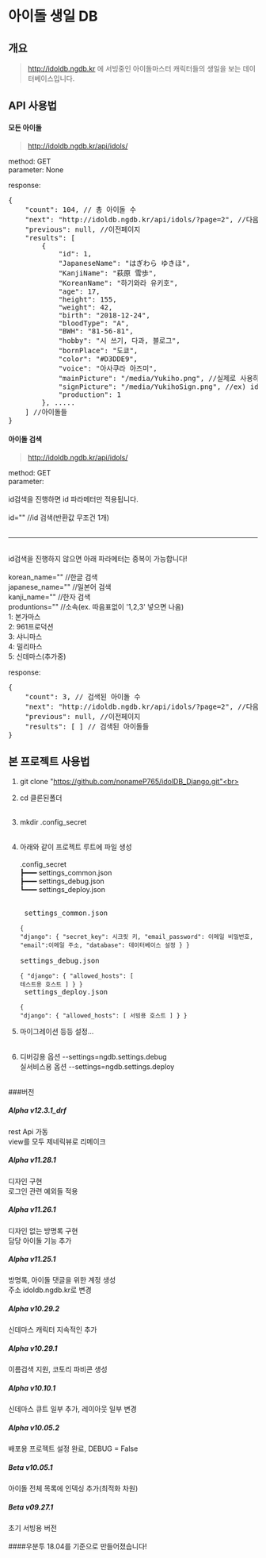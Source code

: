 # 아이돌 생일 DB

## 개요

> http://idoldb.ngdb.kr 에 서빙중인 아이돌마스터 캐릭터들의 생일을 보는 데이터베이스입니다.

## API 사용법

#### 모든 아이돌
>http://idoldb.ngdb.kr/api/idols/

method: GET<br>
parameter: None

response:
<pre>
{
    "count": 104, // 총 아이돌 수
    "next": "http://idoldb.ngdb.kr/api/idols/?page=2", //다음페이지
    "previous": null, //이전페이지
    "results": [
        {
            "id": 1,
            "JapaneseName": "はぎわら ゆきほ",
            "KanjiName": "萩原 雪歩",
            "KoreanName": "하기와라 유키호",
            "age": 17,
            "height": 155,
            "weight": 42,
            "birth": "2018-12-24",
            "bloodType": "A",
            "BWH": "81-56-81",
            "hobby": "시 쓰기, 다과, 블로그",
            "bornPlace": "도쿄",
            "color": "#D3DDE9",
            "voice": "아사쿠라 아즈미",
            "mainPicture": "/media/Yukiho.png", //실제로 사용하시려면 media 대신 static을 쓰시고 url에 넣으세요
            "signPicture": "/media/YukihoSign.png", //ex) idoldb.ngdb.kr/static/Yukiho.png
            "production": 1
        }, .....
    ] //아이돌들
}
</pre>

#### 아이돌 검색
>http://idoldb.ngdb.kr/api/idols/

method: GET<br>
parameter:<br><br>
id검색을 진행하면 id 파라메터만 적용됩니다.<br><br>
id="" //id 검색(반환값 무조건 1개)<br>
<br>
<hr><br>
id검색을 진행하지 않으면 아래 파라메터는 중복이 가능합니다!
<br><br>
korean_name="" //한글 검색<br>
japanese_name="" //일본어 검색<br>
kanji_name="" //한자 검색<br>
produntions="" //소속(ex. 따음표없이 '1,2,3' 넣으면 나옴)<br>
1: 본가마스<br>
2: 961프로덕션<br>
3: 샤니마스<br>
4: 밀리마스<br>
5: 신데마스(추가중)

response:
<pre>
{
    "count": 3, // 검색된 아이돌 수
    "next": "http://idoldb.ngdb.kr/api/idols/?page=2", //다음페이지
    "previous": null, //이전페이지
    "results": [ ] // 검색된 아이돌들 
}
</pre>


## 본 프로젝트 사용법

1. git clone "https://github.com/nonameP765/idolDB_Django.git"<br><br>
2. cd 클론된폴더<br><br>
3. mkdir .config_secret<br><br>
4. 아래와 같이 프로젝트 루트에 파일 생성<br><br>
 .config_secret<br>
┣━━━ settings_common.json<br>
┣━━━ settings_debug.json<br>
┗━━━ settings_deploy.json<br><br><pre>
settings_common.json<br><br><code>{
  "django": {
    "secret_key": 시크릿 키,
    "email_password": 이메일 비밀번호,
    "email":이메일 주소,
    "database": 데이터베이스 설정
  }
}
</code><br>
settings_debug.json<br><br><code>{
  "django": {
    "allowed_hosts": [
      테스트용 호스트
    ]
  }
}
</code><br>
settings_deploy.json<br><br><code>{
  "django": {
    "allowed_hosts": [
      서빙용 호스트
    ]
  }
}</code></pre>

5. 마이그레이션 등등 설정...<br><br>
6. 디버깅용 옵션 --settings=ngdb.settings.debug <br>
실서비스용 옵션 --settings=ngdb.settings.deploy
<br><br>

###버전
<h5>Alpha v12.3.1_drf</h5>
rest Api 가동<br>
view를 모두 제네릭뷰로 리메이크
<h5>Alpha v11.28.1</h5>
디자인 구현<br>
로그인 관련 예외들 적용
<h5>Alpha v11.26.1</h5>
디자인 없는 방명록 구현<br>
담당 아이돌 기능 추가
<h5>Alpha v11.25.1</h5>
방명록, 아이돌 댓글을 위한 계정 생성<br>
주소 idoldb.ngdb.kr로 변경
<h5>Alpha v10.29.2</h5>
신데마스 캐릭터 지속적인 추가
<h5>Alpha v10.29.1</h5>
이름검색 지원, 코토리 파비콘 생성
<h5>Alpha v10.10.1</h5>
신데마스 큐트 일부 추가, 레이아웃 일부 변경
<h5>Alpha v10.05.2</h5>
배포용 프로젝트 설정 완료, DEBUG = False
<h5>Beta v10.05.1</h5>
아이돌 전체 목록에 인덱싱 추가(최적화 차원)
<h5>Beta v09.27.1</h5>
초기 서빙용 버전
<br><br>
####우분투 18.04를 기준으로 만들어졌습니다!